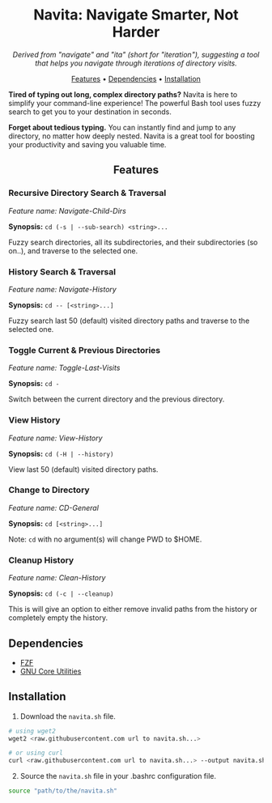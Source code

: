 <div align="center">

# Navita: Navigate Smarter, Not Harder

_Derived from "navigate" and "ita" (short for "iteration"), suggesting a tool that helps you navigate through iterations of directory visits._

[Features](#features) •
[Dependencies](#dependencies) •
[Installation](#installation)

</div>

**Tired of typing out long, complex directory paths?** Navita is here to simplify your command-line experience! The powerful Bash tool uses fuzzy search to get you to your destination in seconds.

**Forget about tedious typing.** You can instantly find and jump to any directory, no matter how deeply nested. Navita is a great tool for boosting your productivity and saving you valuable time.

<div align="center">

## Features

</div>

### Recursive Directory Search & Traversal

_Feature name: Navigate-Child-Dirs_

**Synopsis:** `cd (-s | --sub-search) <string>...`

Fuzzy search directories, all its subdirectories, and their subdirectories (so on..), and traverse to the selected one.

### History Search & Traversal

_Feature name: Navigate-History_

**Synopsis:** `cd -- [<string>...]`

Fuzzy search last 50 (default) visited directory paths and traverse to the selected one.
 
### Toggle Current & Previous Directories

_Feature name: Toggle-Last-Visits_

**Synopsis:** `cd -`

Switch between the current directory and the previous directory. 

### View History

_Feature name: View-History_

**Synopsis:** `cd (-H | --history)`

View last 50 (default) visited directory paths.

### Change to Directory

_Feature name: CD-General_

**Synopsis:** `cd [<string>...]`

Note: `cd` with no argument(s) will change PWD to $HOME.

### Cleanup History

_Feature name: Clean-History_

**Synopsis:** `cd (-c | --cleanup)`

This is will give an option to either remove invalid paths from the history or completely empty the history.

## Dependencies

- [FZF](https://junegunn.github.io/fzf/)
- [GNU Core Utilities](https://www.gnu.org/software/coreutils/)

## Installation

1. Download the `navita.sh` file.

```bash
# using wget2
wget2 <raw.githubusercontent.com url to navita.sh...>

# or using curl
curl <raw.githubusercontent.com url to navita.sh...> --output navita.sh
```

2. Source the `navita.sh` file in your .bashrc configuration file.

```bash
source "path/to/the/navita.sh"
```

